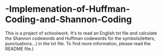 # -Implemenation-of-Huffman-Coding-and-Shannon-Coding
This is a project of schoolwork. It's to read an English txt file and calculate the Shannon codewords and Huffman codewords for the symbols(letters, punctuations...) in the txt file. To find more information, please read the README file.) 
